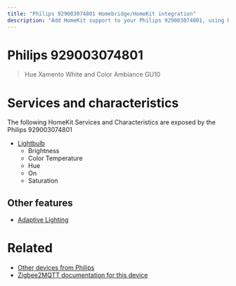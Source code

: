 ```yaml
---
title: "Philips 929003074801 Homebridge/HomeKit integration"
description: "Add HomeKit support to your Philips 929003074801, using Homebridge, Zigbee2MQTT and homebridge-z2m."
---
```

<!---
This file has been GENERATED using src/docgen/docgen.ts
DO NOT EDIT THIS FILE MANUALLY!
-->
# Philips 929003074801
> Hue Xamento White and Color Ambiance GU10


# Services and characteristics
The following HomeKit Services and Characteristics are exposed by
the Philips 929003074801

* [Lightbulb](../../light.md)
  * Brightness
  * Color Temperature
  * Hue
  * On
  * Saturation

## Other features
* [Adaptive Lighting](../../light.md)

# Related
* [Other devices from Philips](../index.md#philips)
* [Zigbee2MQTT documentation for this device](https://www.zigbee2mqtt.io/devices/929003074801.html)